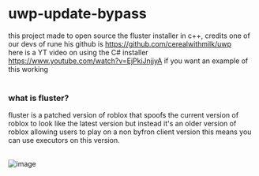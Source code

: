 # uwp-update-bypass
this project made to open source the fluster installer in c++, credits one of our devs of rune his github is https://github.com/cerealwithmilk/uwp
<br>here is a YT video on using the C# installer https://www.youtube.com/watch?v=EjPkiJnjjyA if you want an example of this working<br><br>

### what is fluster?
fluster is a patched version of roblox that spoofs the current version of roblox to look like the latest version but instead it's an older version of roblox allowing users to play on a non byfron client version
this means you can use executors on this version. <br><br>

![image](https://github.com/l4tt/uwp-update-bypass/assets/97377137/13664a15-34e2-47a2-8df0-3061df27fdea)
